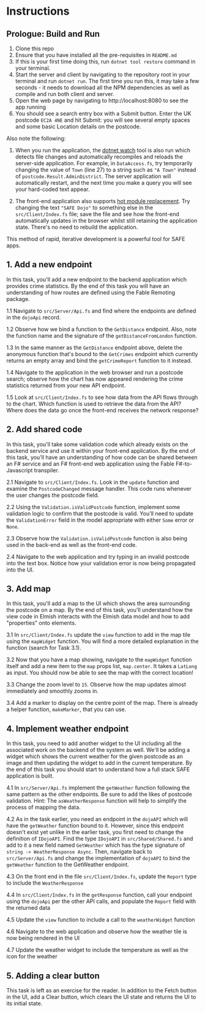 # Instructions

## Prologue: Build and Run
1. Clone this repo
1. Ensure that you have installed all the pre-requisites in `README.md`
1. If this is your first time doing this, run `dotnet tool restore` command in your terminal.
1. Start the server and client by navigating to the repository root in your terminal and run `dotnet run`. The first time you run this, it may take a few seconds - it needs to download all the NPM dependencies as well as compile and run both client and server.
1. Open the web page by navigating to http://localhost:8080 to see the app running
1. You should see a search entry box with a Submit button. Enter the UK postcode `EC2A 4NE` and hit Submit: you will see several empty spaces and some basic Location details on the postcode.

Also note the following:

1. When you run the application, the [dotnet watch](https://docs.microsoft.com/en-us/aspnet/core/tutorials/dotnet-watch) tool is also run which detects file changes and automatically recompiles and reloads the server-side application. For example, in `DataAccess.fs`, try temporarily changing the value of `Town` (line 27) to a string such as `"A Town"` instead of `postcode.Result.AdminDistrict`. The server  application will automatically restart, and the next time you make a query you will see your hard-coded text appear.

1. The front-end application also supports [hot module replacement](https://vitejs.dev/guide/features.html#hot-module-replacement). Try changing the text `"SAFE Dojo"` to something else in the `src/Client/Index.fs` file; save the file and see how the front-end automatically updates in the browser whilst still retaining the application state. There's no need to rebuild the application.

This method of rapid, iterative development is a powerful tool for SAFE apps.

## 1. Add a new endpoint

In this task, you'll add a new endpoint to the backend application which provides crime statistics. By the end of this task you will have an understanding of how routes are defined using the Fable Remoting package.

1.1 Navigate to `src/Server/Api.fs` and find where the endpoints are defined in the `dojoApi` record.

1.2 Observe how we bind a function to the `GetDistance` endpoint. Also, note the function name and the signature of the `getDistanceFromLondon` function.

1.3 In the same manner as the `GetDistance` endpoint above, delete the anonymous function that's bound to the `GetCrimes` endpoint which currently returns an empty array and bind the `getCrimeReport` function to it instead.

1.4 Navigate to the application in the web browser and run a postcode search; observe how the chart has now appeared rendering the crime statistics returned from your new API endpoint.

1.5 Look at `src/Client/Index.fs` to see how data from the API flows through to the chart. Which function is used to retrieve the data from the API? Where does the data go once the front-end receives the network response?

## 2. Add shared code

In this task, you'll take some validation code which already exists on the backend service and use it within your front-end application. By the end of this task, you'll have an understanding of how code can be shared between an F# service and an F# front-end web application using the Fable F#-to-Javascript transpiler.

2.1 Navigate to `src/Client/Index.fs`. Look in the `update` function and examine the `PostcodeChanged` message handler. This code runs whenever the user changes the postcode field.

2.2 Using the `Validation.isValidPostcode` function, implement some validation logic to confirm that the postcode is valid. You'll need to update the `ValidationError` field in the model appropriate with either `Some` error or `None`.

2.3 Observe how the `Validation.isValidPostcode` function is also being used in the back-end as well as the front-end code.

2.4 Navigate to the web application and try typing in an invalid postcode into the text box. Notice how your validation error is now being propagated into the UI.

## 3. Add map

In this task, you'll add a map to the UI which shows the area surrounding the postcode on a map. By the end of this task, you'll understand how the view code in Elmish interacts with the Elmish data model and how to add "properties" onto elements.

3.1 In `src/Client/Index.fs` update the `view` function to add in the map tile using the `mapWidget` function. You will find a more detailed explanation in the function (search for Task 3.1).

3.2 Now that you have a map showing, navigate to the `mapWidget` function itself and add a new item to the `map` props list, `map.center`. It takes a `LatLong` as input. You should now be able to see the map with the correct location!

3.3 Change the zoom level to `15`. Observe how the map updates almost immediately and smoothly zooms in.

3.4 Add a marker to display on the centre point of the map. There is already a helper function, `makeMarker`, that you can use.

## 4. Implement weather endpoint

In this task, you need to add another widget to the UI including all the associated work on the backend of the system as well. We'll be adding a widget which shows the current weather for the given postcode as an image and then updating the widget to add in the current temperature. By the end of this task you should start to understand how a full stack SAFE application is built.

4.1 In `src/Server/Api.fs` implement the `getWeather` function following the same pattern as the other endpoints. Be sure to add the likes of postcode validation. Hint: The `asWeatherResponse` function will help to simplify the process of mapping the data.

4.2 As in the task earlier, you need an endpoint in the `dojoAPI` which will have the `getWeather` function bound to it. However, since this endpoint doesn't exist yet unlike in the earlier task, you first need to change the definition of `IDojoAPI`. Find the type `IDojoAPI` in `src/Shared/Shared.fs` and add to it a new field named `GetWeather` which has the type signature of `string -> WeatherResponse Async`. Then, navigate back to `src/Server/Api.fs` and change the implementation of `dojoAPI` to bind the `getWeather` function to the GetWeather endpoint.

4.3 On the front end in the file `src/Client/Index.fs`, update the `Report` type to include the `WeatherResponse`

4.4 In `src/Client/Index.fs` in the `getResponse` function, call your endpoint using the `dojoApi` per the other API calls, and populate the `Report` field with the returned data

4.5 Update the `view` function to include a call to the `weatherWidget` function

4.6 Navigate to the web application and observe how the weather tile is now being rendered in the UI

4.7 Update the weather widget to include the temperature as well as the icon for the weather

## 5. Adding a clear button

This task is left as an exercise for the reader. In addition to the Fetch button in the UI, add a Clear button, which clears the UI state and returns the UI to its initial state.
